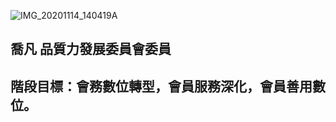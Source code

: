 ![IMG_20201114_140419A](https://user-images.githubusercontent.com/104967991/167973027-04a840c4-6ff4-41d9-bb23-3a21acc5ee15.jpg)
## 喬凡  品質力發展委員會委員
## 階段目標：會務數位轉型，會員服務深化，會員善用數位。
